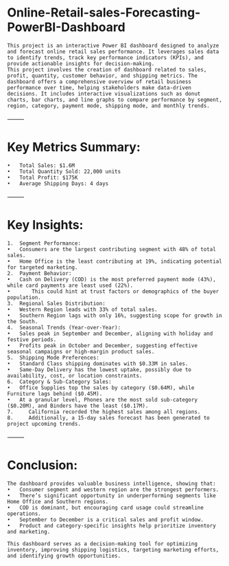 # Online-Retail-sales-Forecasting-PowerBI-Dashboard
    This project is an interactive Power BI dashboard designed to analyze and forecast online retail sales performance. It leverages sales data to identify trends, track key performance indicators (KPIs), and provide actionable insights for decision-making.
    This project involves the creation of dashboard related to sales, profit, quantity, customer behavior, and shipping metrics. The dashboard offers a comprehensive overview of retail business performance over time, helping stakeholders make data-driven decisions. It includes interactive visualizations such as donut charts, bar charts, and line graphs to compare performance by segment, region, category, payment mode, shipping mode, and monthly trends.

⸻

# Key Metrics Summary:
	•	Total Sales: $1.6M
	•	Total Quantity Sold: 22,000 units
	•	Total Profit: $175K
	•	Average Shipping Days: 4 days

⸻

# Key Insights:
	1.	Segment Performance:
	•	Consumers are the largest contributing segment with 48% of total sales.
	•	Home Office is the least contributing at 19%, indicating potential for targeted marketing.
	2.	Payment Behavior:
	•	Cash on Delivery (COD) is the most preferred payment mode (43%), while card payments are least used (22%).
    •       This could hint at trust factors or demographics of the buyer population.
	3.	Regional Sales Distribution:
	•	Western Region leads with 33% of total sales.
	•	Southern Region lags with only 16%, suggesting scope for growth in the South.
	4.	Seasonal Trends (Year-over-Year):
	•	Sales peak in September and December, aligning with holiday and festive periods.
	•	Profits peak in October and December, suggesting effective seasonal campaigns or high-margin product sales.
	5.	Shipping Mode Preferences:
	•	Standard Class shipping dominates with $0.33M in sales.
	•	Same-Day Delivery has the lowest uptake, possibly due to availability, cost, or location constraints.
	6.	Category & Sub-Category Sales:
	•	Office Supplies top the sales by category ($0.64M), while Furniture lags behind ($0.45M).
	•	At a granular level, Phones are the most sold sub-category ($0.20M), and Binders have the least ($0.17M).
    7.     California recorded the highest sales among all regions. 
    8.     Additionally, a 15-day sales forecast has been generated to project upcoming trends.
  
⸻

# Conclusion:
    The dashboard provides valuable business intelligence, showing that:
	•	Consumer segment and western region are the strongest performers.
	•	There’s significant opportunity in underperforming segments like Home Office and Southern regions.
	•	COD is dominant, but encouraging card usage could streamline operations.
	•	September to December is a critical sales and profit window.
	•	Product and category-specific insights help prioritize inventory and marketing.

    This dashboard serves as a decision-making tool for optimizing inventory, improving shipping logistics, targeting marketing efforts, and identifying growth opportunities.
